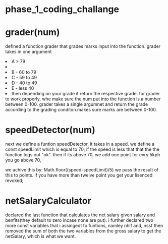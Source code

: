 # phase_1_coding_challange

# grader(num)
defined a function grader that grades marks input into the function.
grader takes in one argument
 <li>A > 79<li>
 <li>B - 60 to 79</li> 
 <li>C -  59 to 49</li> 
 <li>D - 40 to 49</li>
 <li> E - less 40<li>
then depending on your grade it return the respective grade.
for grader to work properly, whe make sure the num put into the function is a number between 0-100.
grader takes a single argumnet and return the grade according to the grading conditon.makes sure marks are between 0-100.

# speedDetector(num)
next we define a  funtion speedDetector, it takes in a speed. we define a const speedLimit  which is equal to 70;
if the speed is less that that the the function logs out "ok". then if its above 70, we add one point for evry 5kph you go above 70, 

we achive this by: Math.floor((speed-speedLimit)/5) we pass the result of this to points.
if you have more than twelve point you get your lisenced revoked;

# netSalaryCalculator

declared the last function that calculates the net salary given salary and benfits(they default to zero incase none are put).
i further declared two more const variables that i assingedt to funtions, namley nhif and, nssf
 then removed the sum of both the two variables from the gross salary to get the netSalary, which is what we want.